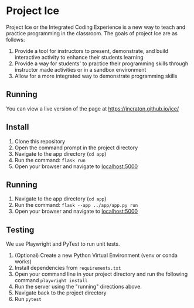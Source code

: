 # Project Ice

Project Ice or the Integrated Coding Experience is a new way to teach and practice programming in the classroom. The goals of project Ice are as follows:

1. Provide a tool for instructors to present, demonstrate, and build interactive activity to enhance their students learning
2. Provide a way for students' to practice their programming skills through instructor made activities or in a sandbox environment
3. Allow for a more integrated way to demonstrate programming skills

## Running

You can view a live version of the page at https://jncraton.github.io/ice/

## Install

1. Clone this repository
2. Open the command prompt in the project directory
3. Navigate to the app directory (`cd app`)
4. Run the command: `flask run`
5. Open your browser and navigate to [localhost:5000](localhost:5000)

## Running

1. Navigate to the app directory (`cd app`)
2. Run the command: `flask --app ../app/app.py run`
3. Open your browser and navigate to [localhost:5000](localhost:5000)

## Testing

We use Playwright and PyTest to run unit tests.

1. (Optional) Create a new Python Virtual Environment (venv or conda works)
2. Install dependencies from `requirements.txt`
3. Open your command line in your project directory and run the following command
   `playwright install`
4. Run the server using the "running" directions above. 
5. Navigate back to the project directory
6. Run `pytest`
